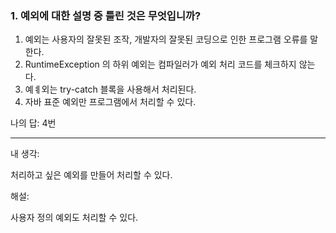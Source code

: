 ### 1. 예외에 대한 설명 중 틀린 것은 무엇입니까?

1. 예외는 사용자의 잘못된 조작, 개발자의 잘못된 코딩으로 인한 프로그램 오류를 말한다.
2. RuntimeException 의 하위 예외는 컴파일러가 예외 처리 코드를 체크하지 않는다.
3. 예ㅖ외는 try-catch 블록을 사용해서 처리된다.
4. 자바 표준 예외만 프로그램에서 처리할 수 있다.

나의 답: 4번

---

내 생각:

처리하고 싶은 예외를 만들어 처리할 수 있다.

해설:

사용자 정의 예외도 처리할 수 있다.